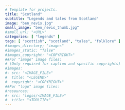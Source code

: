 ```yaml
---
# Template for projects.
title: "Scotland"
subtitle: "Legends and tales from Scotland"
image: "ben_nevis.jpg"
small_image: "ben_nevis_thumb.jpg"
#small_url: "<URL>"
categories: [ "legends" ]
tags: [ "scottish", "scotland", "tales", "folklore" ]
#images_directory; "images"
#images_static: "false"
#images_copyright: "<COPYRIGHT>"
##For "image" image files:
# (Only required for caption and specific copyrights)
#images:
#- src: "<IMAGE_FILE>"
#  title: "<LEGEND>"
#  copyright: "<COPYRIGHT>"
##For "logo" image files:
#resources:
#- src: "logos/<IMAGE_FILE>"
#  title: "<TOOLTIP>" 
---
```


